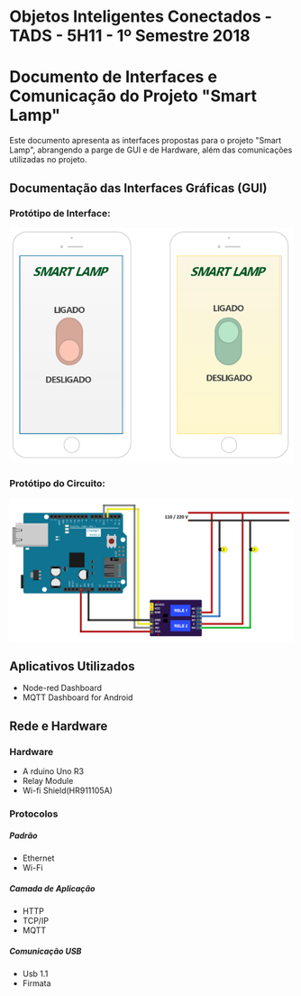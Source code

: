 # Objetos Inteligentes Conectados - TADS - 5H11 - 1º Semestre 2018

# Documento de Interfaces e Comunicação do Projeto "Smart Lamp"

Este documento apresenta as interfaces propostas para o projeto "Smart Lamp", abrangendo a parge de GUI e de Hardware, além das comunicações utilizadas no projeto.

## Documentação das Interfaces Gráficas (GUI)

### Protótipo de Interface:

![Prototipo de Interface](https://github.com/henriquevelardo/oic_iot_mackenzie-projeto-XXX/blob/master/docs/3-interface-e-comunicacao/prototipo-app.png)

### Protótipo do Circuito:

![Prototipo de Circuito](https://github.com/henriquevelardo/oic_iot_mackenzie-projeto-XXX/blob/master/docs/3-interface-e-comunicacao/prototipo-hardware.png)

## Aplicativos Utilizados

* Node-red Dashboard
* MQTT Dashboard for Android

## Rede e Hardware
### Hardware

* A rduino Uno R3
* Relay Module
* Wi-fi Shield(HR911105A)

### Protocolos
##### Padrão

* Ethernet
* Wi-Fi

##### Camada de Aplicação

* HTTP
* TCP/IP
* MQTT

##### Comunicação USB

* Usb 1.1
* Firmata
